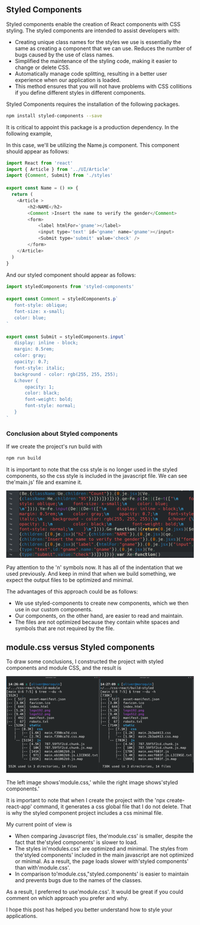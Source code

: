 ## Styled Components
Styled components enable the creation of React components with CSS styling. The styled components are intended to assist developers with:


* Creating unique class names for the styles we use is essentially the same as creating a component that we can use. Reduces the number of bugs caused by the use of class names.
* Simplified the maintenance of the styling code, making it easier to change or delete CSS.
* Automatically manage code splitting, resulting in a better user experience when our application is loaded.
* This method ensures that you will not have problems with CSS collitions if you define different styles in different components.

Styled Components requires the installation of the following packages.

```bash
npm install styled-components --save
```


It is critical to appoint this package is a production dependency. In the following example,

In this case, we'll be utilizing the Name.js component. This component should appear as follows:

```javascript 
import React from 'react'
import { Article } from '../UI/Article'
import {Comment, Submit} from './styles'

export const Name = () => {
  return (
    <Article >
        <h2>NAME</h2>
        <Comment >Insert the name to verify the gender</Comment>
        <form>
            <label htmlFor='gname'></label>
            <input type='text' id='gname' name='gname'></input>
            <Submit type='submit' value='check' />
        </form>
    </Article>
  )
}

```

And our styled component should appear as follows:

 ```javascript
import styledComponents from 'styled-components'

export const Comment = styledComponents.p`
    font-style: oblique;
    font-size: x-small;
    color: blue;
`

export const Submit = styledComponents.input`
    display: inline - block;
    margin: 0.5rem;
    color: gray;
    opacity: 0.7;
    font-style: italic;
    background - color: rgb(255, 255, 255);
    &:hover {
        opacity: 1;
        color: black;
        font-weight: bold;
        font-style: normal;
    }
`

 ```


### Conclusion about Styled components

If we create the project's run build with

```bash
npm run build
```

It is important to note that the css style is no longer used in the styled components, so the css style is included in the javascript file. We can see the'main.js' file and examine it.

![prev](./img/React-css-04.png)

Pay attention to the 'n' symbols now. It has all of the indentation that we used previously. And keep in mind that when we build something, we expect the output files to be optimized and minimal.

The advantages of this approach could be as follows:

* We use styled-components to create new components, which we then use in our custom components.
* Our components, on the other hand, are easier to read and maintain.
* The files are not optimized because they contain white spaces and symbols that are not required by the file.



## module.css versus Styled components 

To draw some conclusions, I constructed the project with styled components and module CSS, and the result is

![prev](./img/React-css-10.png)


The left image shows'module.css,' while the right image shows'styled components.'

It is important to note that when I create the project with the 'npx create-react-app' command, it generates a css global file that I do not delete. That is why the styled component project includes a css minimal file.

My current point of view is

* When comparing Javascript files, the'module.css' is smaller, despite the fact that the'styled components' is slower to load.
* The styles in'modules.css' are optimized and minimal. The styles from the'styled components' included in the main javascript are not optimized or minimal. As a result, the page loads slower with'styled components' than with'module.css'.
* In comparison to'module.css,"styled.components' is easier to maintain and prevents bugs due to the names of the classes.

As a result, I preferred to use'module.css'. It would be great if you could comment on which approach you prefer and why.

I hope this post has helped you better understand how to style your applications.

